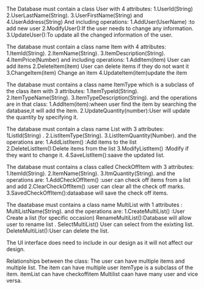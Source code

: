 The Database must contain a class User with 4 attributes:
1.UserId(String)
2.UserLastName(String).
3.UserFirstName(String) and 
4.UserAddress(String)
And including operations:
1.AddUser(UserName) :to add new user
2.ModifyUser():If the user needs to change any information.
3.UpdateUser():To update all the changed information of the user.

The database must contain a class name Item with 4 attributes:
1.ItemId(String).
2.ItemName(String).
3.ItemDescription(String).
4.ItemPrice(Number)
and including operations:
1.AddItem(item) User can add items
2.DeleteItem(item) User can delete items if they do not want it
3.ChangeItem(item) Change an item 
4.UpdateItem(item)update the item

The database must contains a class name ItemType which is a subclass of the class item with 3 attributes:
1.ItemTypeId(String).
2.ItemTypeName(String).
3.ItemTypeDescription(String).
and the operations are in that class:
1.AddItem(item):wheen user find the item by searching the database,it will add the item.
2.UpdateQuantity(number):User will update the quantity by specifying it.

The database must contain a class name List with 3 attributes:
1ListId(String) .
2.ListItemType(String).
3.ListItemQuantity(Number).
and the operations are:
1.AddListItem() :Add items to the list
2.DeleteListItem():Delete items from the list 
3.ModifyListItem() :Modify if they want to change it.
4.SaveListItem():saave the updated list.

The database must contains a class called CheckOffItem with 3 attributes:
1.ItemId(String). 
2.ItemName(String). 
3.ItmQuantity(String).
and the operations are:
1.AddCheckOffItem() :user can check off items from a list and add
2.ClearCheckOffItem() :user can clear all the check off marks.
3.SavedCheckOffItem():dataabase will save the check off items.


The daatabase must contains a class name MultiList with 1 attributes :
MultiListName(String).
and the operations are:
1.CreateMultiList() :User Create a list (for specific occasion)
RenameMultiList():Database will allow user to rename list .
SelectMultiList() User can select from the exixting list.
DeleteMultiList():User can delete the list.

The UI interface does need to include in our design as it will not affect our design.

Relationships between the class:
The user can have multiple items and multiple list.
The item can have multiple user
itemType is a subclass of the item.
itemList can have checkoffitem
Multilist caan have many user and vice versa.
